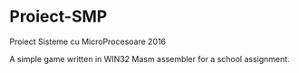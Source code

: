 # Proiect-SMP
Proiect Sisteme cu MicroProcesoare 2016

A simple game written in WIN32 Masm assembler for a school assignment.
